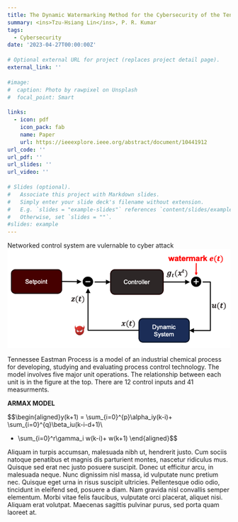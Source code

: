 ```yaml
---
title: The Dynamic Watermarking Method for the Cybersecurity of the Tennessee Eastman Process Control System
summary: <ins>Tzu-Hsiang Lin</ins>, P. R. Kumar
tags:
  - Cybersecurity
date: '2023-04-27T00:00:00Z'

# Optional external URL for project (replaces project detail page).
external_link: ''

#image:
#  caption: Photo by rawpixel on Unsplash
#  focal_point: Smart

links:
  - icon: pdf
    icon_pack: fab
    name: Paper
    url: https://ieeexplore.ieee.org/abstract/document/10441912
url_code: ''
url_pdf: ''
url_slides: ''
url_video: ''

# Slides (optional).
#   Associate this project with Markdown slides.
#   Simply enter your slide deck's filename without extension.
#   E.g. `slides = "example-slides"` references `content/slides/example-slides.md`.
#   Otherwise, set `slides = ""`.
#slides: example
---
```


Networked control system are vulernable to cyber attack
![loop](dw1.png)


Tennessee Eastman Process is a model of an industrial chemical process for developing, studying and evaluating process control technology. The model involves five major unit operations. The relationship between each unit is in the figure at the top. There are 12 control inputs and 41 measurments. 


**ARMAX MODEL**

$$\begin{aligned}y(k+1) = \sum_{i=0}^{p}\alpha_iy(k-i)+ \sum_{i=0}^{q}\beta_iu(k-i-d+1)\\
+ \sum_{i=0}^r\gamma_i w(k-i)+ w(k+1)
\end{aligned}$$

Aliquam in turpis accumsan, malesuada nibh ut, hendrerit justo. Cum sociis natoque penatibus et magnis dis parturient montes, nascetur ridiculus mus. Quisque sed erat nec justo posuere suscipit. Donec ut efficitur arcu, in malesuada neque. Nunc dignissim nisl massa, id vulputate nunc pretium nec. Quisque eget urna in risus suscipit ultricies. Pellentesque odio odio, tincidunt in eleifend sed, posuere a diam. Nam gravida nisl convallis semper elementum. Morbi vitae felis faucibus, vulputate orci placerat, aliquet nisi. Aliquam erat volutpat. Maecenas sagittis pulvinar purus, sed porta quam laoreet at.
